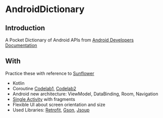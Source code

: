 # AndroidDictionary

## Introduction
A Pocket Dictionary of Android APIs from [Android Developers Documentation](https://developer.android.com/reference)

## With
Practice these with reference to [Sunflower](https://github.com/android/sunflower)
* Kotlin
* Coroutine [Codelab1](https://codelabs.developers.google.com/codelabs/kotlin-coroutines/#0), [Codelab2](https://codelabs.developers.google.com/codelabs/advanced-kotlin-coroutines/index.html#0)
* Android new architecture: ViewModel, DataBinding, Room, Navigation
* [Single Activity](https://www.youtube.com/watch?v=2k8x8V77CrU) with fragments
* Flexible UI about screen orientation and size
* Used Libraries: [Retrofit](https://github.com/square/retrofit), [Gson](https://github.com/google/gson), [Jsoup](https://github.com/jhy/jsoup/)

